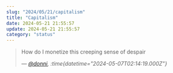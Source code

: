 ```yaml
---
slug: "2024/05/21/capitalism"
title: "Capitalism"
date: 2024-05-21 21:55:57
update: 2024-05-21 21:55:57
category: "status"
---
```


> How do I monetize this creeping sense of despair
> 
> <cite>&mdash; [@donni](https://mastodon.social/@donni/112396092025591015), :time{datetime="2024-05-07T02:14:19.000Z"}</cite>

